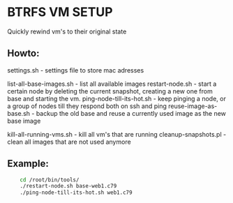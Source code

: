 # BTRFS VM SETUP 

Quickly rewind vm's to their original state 


## Howto:

settings.sh                - settings file to store mac adresses

list-all-base-images.sh    - list all available images 
restart-node.sh            - start a certain node by deleting the current snapshot, creating a new one from base and starting the vm.
ping-node-till-its-hot.sh  - keep pinging a node, or a group of nodes till they respond both on ssh and ping
reuse-image-as-base.sh     - backup the old base and reuse a currently used image as the new base image

kill-all-running-vms.sh    - kill all vm's that are running
cleanup-snapshots.pl       - clean all images that are not used anymore


## Example: 

```bash 
    cd /root/bin/tools/
    ./restart-node.sh base-web1.c79
    ./ping-node-till-its-hot.sh web1.c79
```



